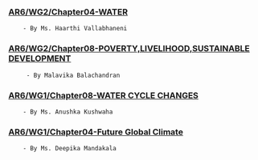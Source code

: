 ### [AR6/WG2/Chapter04-WATER](https://drive.google.com/file/d/1ngYjSjrC5fXYctA3ac3n5WEzFpQYgbnl/view?usp=drivesdk)
        - By Ms. Haarthi Vallabhaneni 
### [AR6/WG2/Chapter08-POVERTY,LIVELIHOOD,SUSTAINABLE DEVELOPMENT](https://drive.google.com/file/d/1XkuSYwHXlUPiyD-L5DhaRjzQacKBdcBU/view?usp=share_link)
         - By Malavika Balachandran 
### [AR6/WG1/Chapter08-WATER CYCLE CHANGES](https://drive.google.com/file/d/1TvUaKqvKa-SkkJz9kMtcBS8nqsBzyOxA/view?usp=sharing)
        - By Ms. Anushka Kushwaha
### [AR6/WG1/Chapter04-Future Global Climate](https://drive.google.com/file/d/1kccHHy_tcuA_CIYZn727KgGz27xGUyE7/view?usp=sharing)
        - By Ms. Deepika Mandakala

